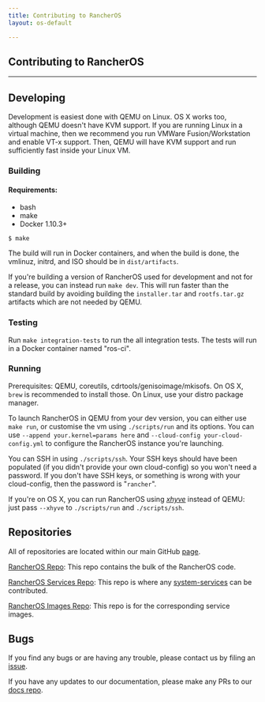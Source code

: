 ```yaml
---
title: Contributing to RancherOS
layout: os-default

---
```


## Contributing to RancherOS
---

## Developing

Development is easiest done with QEMU on Linux. OS X works too, although QEMU doesn't have KVM support. If you are running Linux in a virtual machine, then we recommend you run VMWare Fusion/Workstation and enable VT-x support.  Then, QEMU will have KVM support and run sufficiently fast inside your Linux VM.

### Building

#### Requirements:

* bash
* make
* Docker 1.10.3+

```
$ make
```

The build will run in Docker containers, and when the build is done, the vmlinuz, initrd, and ISO should be in `dist/artifacts`.

If you're building a version of RancherOS used for development and not for a release, you can instead run `make dev`. This will run faster than the standard build by avoiding building the `installer.tar` and `rootfs.tar.gz` artifacts which are not needed by QEMU.

### Testing

Run `make integration-tests` to run the all integration tests. The tests will run in a Docker container named "ros-ci".

### Running

Prerequisites: QEMU, coreutils, cdrtools/genisoimage/mkisofs.
On OS X, `brew` is recommended to install those. On Linux, use your distro package manager.

To launch RancherOS in QEMU from your dev version, you can either use `make run`, or customise the vm using `./scripts/run` and its options. You can use `--append your.kernel=params here` and `--cloud-config your-cloud-config.yml` to configure the RancherOS instance you're launching.

You can SSH in using `./scripts/ssh`.  Your SSH keys should have been populated (if you didn't provide your own cloud-config) so you won't need a password.  If you don't have SSH keys, or something is wrong with your cloud-config, then the password is "`rancher`".

If you're on OS X, you can run RancherOS using [_xhyve_](https://github.com/mist64/xhyve) instead of QEMU: just pass `--xhyve` to `./scripts/run` and `./scripts/ssh`.


## Repositories

All of repositories are located within our main GitHub [page](https://github.com/rancher).

[RancherOS Repo](https://github.com/rancher/os): This repo contains the bulk of the RancherOS code.

[RancherOS Services Repo](https://github.com/rancher/os-services): This repo is where any [system-services]({{site.baseurl}}/os/system-services/) can be contributed.

[RancherOS Images Repo](https://github.com/rancher/os-images): This repo is for the corresponding service images.


## Bugs

If you find any bugs or are having any trouble, please contact us by filing an [issue](https://github.com/rancher/os/issues/new).

If you have any updates to our documentation, please make any PRs to our [docs repo](https://github.com/rancher/rancher.github.io).

<br>
<br>
